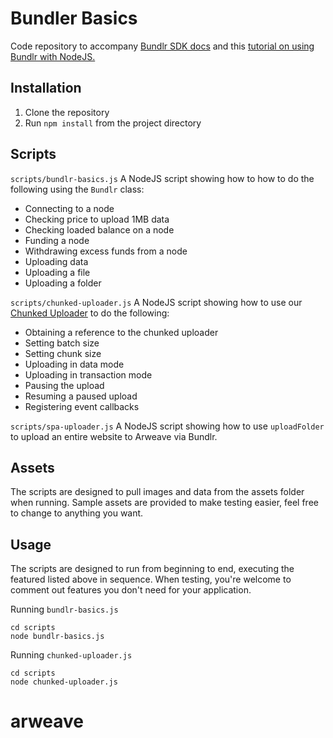 # Bundler Basics

Code repository to accompany [Bundlr SDK docs](https://staging.docs.bundlr.network/docs/overview) and this [tutorial on using Bundlr with NodeJS.](https://staging.docs.bundlr.network/docs/tutorials/bundlr-nodejs)

## Installation

1. Clone the repository
2. Run `npm install` from the project directory

## Scripts

`scripts/bundlr-basics.js`
A NodeJS script showing how to how to do the following using the `Bundlr` class:

-   Connecting to a node
-   Checking price to upload 1MB data
-   Checking loaded balance on a node
-   Funding a node
-   Withdrawing excess funds from a node
-   Uploading data
-   Uploading a file
-   Uploading a folder

`scripts/chunked-uploader.js`
A NodeJS script showing how to use our [Chunked Uploader](https://staging.docs.bundlr.network/docs/category/chunked-uploder) to do the following:

-   Obtaining a reference to the chunked uploader
-   Setting batch size
-   Setting chunk size
-   Uploading in data mode
-   Uploading in transaction mode
-   Pausing the upload
-   Resuming a paused upload
-   Registering event callbacks

`scripts/spa-uploader.js`
A NodeJS script showing how to use `uploadFolder` to upload an entire website to Arweave via Bundlr.

## Assets

The scripts are designed to pull images and data from the assets folder when running. Sample assets are provided to make testing easier, feel free to change to anything you want.

## Usage

The scripts are designed to run from beginning to end, executing the featured listed above in sequence. When testing, you're welcome to comment out features you don't need for your application.

Running `bundlr-basics.js`

```console
cd scripts
node bundlr-basics.js
```

Running `chunked-uploader.js`

```console
cd scripts
node chunked-uploader.js
```
# arweave
